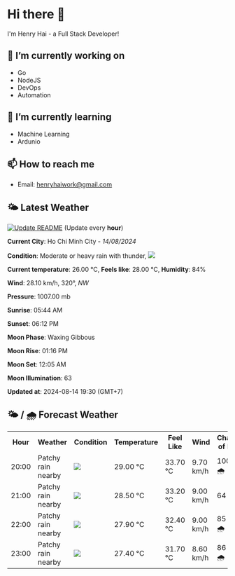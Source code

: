 # Hi there 👋

I'm Henry Hai - a Full Stack Developer!

## 🔭 I’m currently working on

- Go
- NodeJS
- DevOps
- Automation

## 🌱 I’m currently learning

- Machine Learning
- Ardunio

## 📫 How to reach me

- Email: <henryhaiwork@gmail.com>

## 🌤️ Latest Weather
[![Update README](https://github.com/henry0hai/henry0hai/actions/workflows/udpateReadme.yml/badge.svg)](https://github.com/henry0hai/henry0hai/actions/workflows/udpateReadme.yml)
(Update every **hour**)
<!-- CURRENT_WEATHER:START -->
**Current City**: Ho Chi Minh City - *14/08/2024*

**Condition**: Moderate or heavy rain with thunder, <img src="https://cdn.weatherapi.com/weather/64x64/night/389.png"/>

**Current temperature**: 26.00 °C, **Feels like**: 28.00 °C, **Humidity**: 84%

**Wind**: 28.10 km/h, 320°, *NW*

**Pressure**: 1007.00 mb

**Sunrise**: 05:44 AM

**Sunset**: 06:12 PM

**Moon Phase**: Waxing Gibbous

**Moon Rise**: 01:16 PM

**Moon Set**: 12:05 AM

**Moon Illumination**: 63

**Updated at**: 2024-08-14 19:30 (GMT+7)<!-- CURRENT_WEATHER:END -->

## 🌤️ / 🌧️ Forecast Weather
<!-- FORECAST_WEATHER:START -->
<table>
		<tr>
			<th>Hour</th>
			<th>Weather</th>
			<th>Condition</th>
			<th>Temperature</th>
			<th>Feel Like</th>
			<th>Wind</th>
			<th>Chance of Rain</th>
		</tr>
				<tr>
					<td>20:00</td>
					<td>Patchy rain nearby</td>
					<td><img src='https://cdn.weatherapi.com/weather/64x64/night/176.png'/></td>
					<td>29.00 °C</td>
					<td>33.70 °C</td>
					<td>9.70 km/h</td>
					<td>100 % 🌧️</td>
				</tr>
				<tr>
					<td>21:00</td>
					<td>Patchy rain nearby</td>
					<td><img src='https://cdn.weatherapi.com/weather/64x64/night/176.png'/></td>
					<td>28.50 °C</td>
					<td>33.20 °C</td>
					<td>9.00 km/h</td>
					<td>64 %</td>
				</tr>
				<tr>
					<td>22:00</td>
					<td>Patchy rain nearby</td>
					<td><img src='https://cdn.weatherapi.com/weather/64x64/night/176.png'/></td>
					<td>27.90 °C</td>
					<td>32.40 °C</td>
					<td>9.00 km/h</td>
					<td>85 % 🌧️</td>
				</tr>
				<tr>
					<td>23:00</td>
					<td>Patchy rain nearby</td>
					<td><img src='https://cdn.weatherapi.com/weather/64x64/night/176.png'/></td>
					<td>27.40 °C</td>
					<td>31.70 °C</td>
					<td>8.60 km/h</td>
					<td>86 % 🌧️</td>
				</tr>
</table>
<!-- FORECAST_WEATHER:END -->
